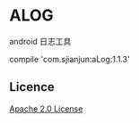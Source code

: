 # ALOG
android 日志工具

compile 'com.sjianjun:aLog:1.1.3'
## Licence
 [Apache 2.0 License](http://www.apache.org/licenses/LICENSE-2.0.html)
